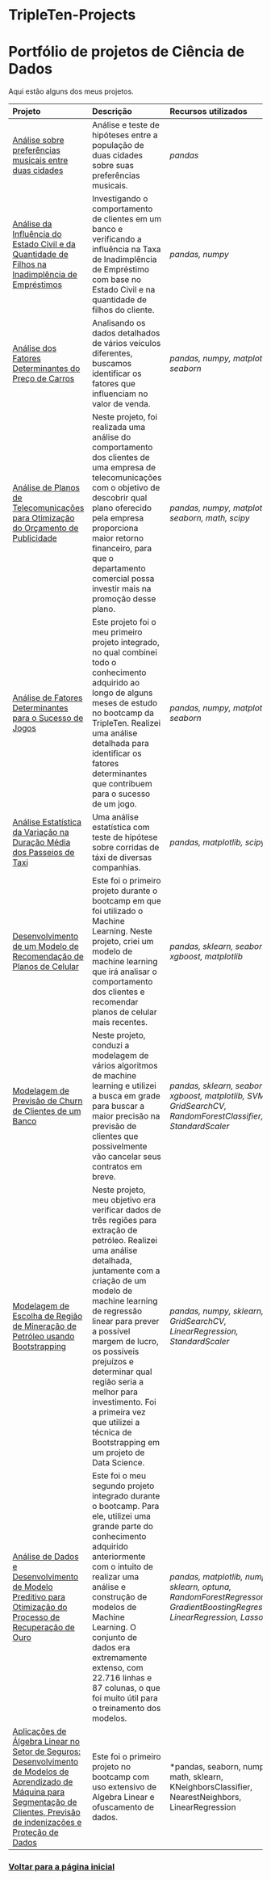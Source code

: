 # TripleTen-Projects

# Portfólio de projetos de Ciência de Dados

Aqui estão alguns dos meus projetos.

| Projeto               | Descrição                                                                                   | Recursos utilizados            |
|:--------------------- |:------------------------------------------------------------------------------------------- |:------------------------------ |
|[Análise sobre preferências musicais entre duas cidades](https://github.com/daneilcempus/TripleTen-Projects/blob/main/Projeto%201%20-%20Musica%20da%20Cidade%20Grande/project_music.ipynb)|Análise e teste de hipóteses entre a população de duas cidades sobre suas preferências musicais.|*pandas*|
|[Análise da Influência do Estado Civil e da Quantidade de Filhos na Inadimplência de Empréstimos](https://github.com/daneilcempus/TripleTen-Projects/blob/main/Projeto%202%20-%20%20An%C3%A1lise%20de%20Inadimpl%C3%AAncia%20Banc%C3%A1ria/bank_analysis.ipynb)|Investigando o comportamento de clientes em um banco e verificando a influência na Taxa de Inadimplência de Empréstimo com base no Estado Civil e na quantidade de filhos do cliente.|*pandas, numpy*|
|[Análise dos Fatores Determinantes do Preço de Carros](https://github.com/daneilcempus/TripleTen-Projects/blob/main/Projeto%203%20-%20An%C3%A1lise%20de%20Fatores%20que%20Influenciam%20Pre%C3%A7os%20de%20Carros/car_price.ipynb)|Analisando os dados detalhados de vários veículos diferentes, buscamos identificar os fatores que influenciam no valor de venda.|*pandas, numpy, matplotlib, seaborn*|
|[Análise de Planos de Telecomunicações para Otimização do Orçamento de Publicidade](https://github.com/daneilcempus/TripleTen-Projects/blob/main/Projeto%204%20-%20Planos%20de%20empresa%20de%20telecomunica%C3%A7%C3%B5es/telecommunications_plans.ipynb)|Neste projeto, foi realizada uma análise do comportamento dos clientes de uma empresa de telecomunicações com o objetivo de descobrir qual plano oferecido pela empresa proporciona maior retorno financeiro, para que o departamento comercial possa investir mais na promoção desse plano.|*pandas, numpy, matplotlib, seaborn, math, scipy*|
|[Análise de Fatores Determinantes para o Sucesso de Jogos](https://github.com/daneilcempus/TripleTen-Projects/blob/main/Projeto%205%20-%20Venda%20de%20games/game_sales.ipynb)|Este projeto foi o meu primeiro projeto integrado, no qual combinei todo o conhecimento adquirido ao longo de alguns meses de estudo no bootcamp da TripleTen. Realizei uma análise detalhada para identificar os fatores determinantes que contribuem para o sucesso de um jogo.|*pandas, numpy, matplotlib, seaborn*|
|[Análise Estatística da Variação na Duração Média dos Passeios de Taxi](https://github.com/daneilcempus/TripleTen-Projects/blob/main/Projeto%206%20-%20An%C3%A1lise%20Estat%C3%ADstica%20de%20Corridas%20de%20taxi/50a8e898-d365-4906-bb89-f4b1f04dd3fb.ipynb)|Uma análise estatística com teste de hipótese sobre corridas de táxi de diversas companhias.|*pandas, matplotlib, scipy*|
|[Desenvolvimento de um Modelo de Recomendação de Planos de Celular](https://github.com/daneilcempus/TripleTen-Projects/blob/main/Projeto%207%20-%20Modelo%20de%20Recomenda%C3%A7%C3%A3o%20de%20Planos%20de%20Celular/new_cellfone_plans.ipynb)|Este foi o primeiro projeto durante o bootcamp em que foi utilizado o Machine Learning. Neste projeto, criei um modelo de machine learning que irá analisar o comportamento dos clientes e recomendar planos de celular mais recentes.|*pandas, sklearn, seaborn, xgboost, matplotlib*|
|[Modelagem de Previsão de Churn de Clientes de um Banco](https://github.com/daneilcempus/TripleTen-Projects/blob/main/Projeto%208%20-%20Modelagem%20de%20Previs%C3%A3o%20de%20Churn%20de%20Clientes%20de%20um%20Banco/churn_ml_model.ipynb)|Neste projeto, conduzi a modelagem de vários algoritmos de machine learning e utilizei a busca em grade para buscar a maior precisão na previsão de clientes que possivelmente vão cancelar seus contratos em breve.|*pandas, sklearn, seaborn, xgboost, matplotlib, SVM, GridSearchCV, RandomForestClassifier, StandardScaler*|
|[Modelagem de Escolha de Região de Mineração de Petróleo usando Bootstrapping](https://github.com/daneilcempus/TripleTen-Projects/blob/main/Projeto%209%20-%20Modelagem%20de%20Escolha%20de%20Regi%C3%A3o%20de%20Minera%C3%A7%C3%A3o%20de%20Petr%C3%B3leo/oil_region_model.ipynb)|Neste projeto, meu objetivo era verificar dados de três regiões para extração de petróleo. Realizei uma análise detalhada, juntamente com a criação de um modelo de machine learning de regressão linear para prever a possível margem de lucro, os possíveis prejuízos e determinar qual região seria a melhor para investimento. Foi a primeira vez que utilizei a técnica de Bootstrapping em um projeto de Data Science.|*pandas, numpy, sklearn, GridSearchCV, LinearRegression, StandardScaler*|
|[Análise de Dados e Desenvolvimento de Modelo Preditivo para Otimização do Processo de Recuperação de Ouro](https://github.com/daneilcempus/TripleTen-Projects/blob/main/Projeto%2010%20-%20Modelagem%20para%20Extra%C3%A7%C3%A3o%20de%20Metais/model_metal.ipynb)|Este foi o meu segundo projeto integrado durante o bootcamp. Para ele, utilizei uma grande parte do conhecimento adquirido anteriormente com o intuito de realizar uma análise e construção de modelos de Machine Learning. O conjunto de dados era extremamente extenso, com 22.716 linhas e 87 colunas, o que foi muito útil para o treinamento dos modelos.|*pandas, matplotlib, numpy, sklearn, optuna, RandomForestRegressor, GradientBoostingRegressor, LinearRegression, Lasso*|
|[Aplicações de Álgebra Linear no Setor de Seguros: Desenvolvimento de Modelos de Aprendizado de Máquina para Segmentação de Clientes, Previsão de indenizações e Proteção de Dados](https://github.com/daneilcempus/TripleTen-Projects/blob/main/Projeto%2011%20-%20Projeto%20com%20uso%20de%20Algebra%20Linear/757c2a40-793a-427d-abca-88b28aee5682.ipynb)|Este foi o primeiro projeto no bootcamp com uso extensivo de Algebra Linear e ofuscamento de dados.|*pandas, seaborn, numpy, math, sklearn, KNeighborsClassifier, NearestNeighbors, LinearRegression|



### [Voltar para a página inicial](https://github.com/diego-analytics)
